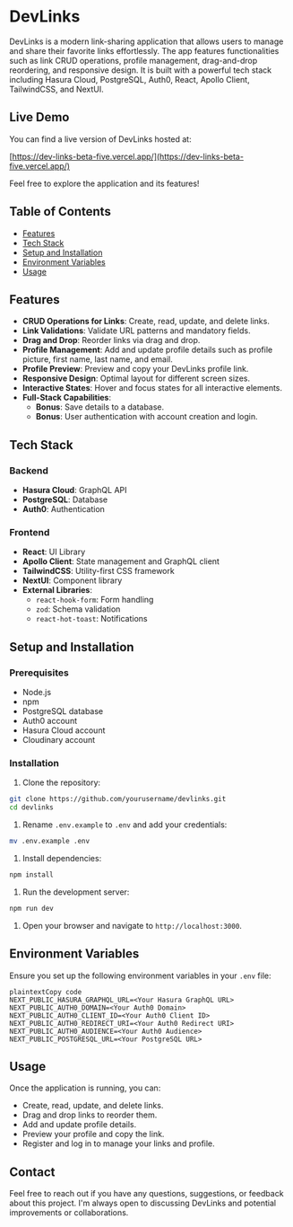 # DevLinks

DevLinks is a modern link-sharing application that allows users to manage and share their favorite links effortlessly. The app features functionalities such as link CRUD operations, profile management, drag-and-drop reordering, and responsive design. It is built with a powerful tech stack including Hasura Cloud, PostgreSQL, Auth0, React, Apollo Client, TailwindCSS, and NextUI.

## Live Demo

You can find a live version of DevLinks hosted at:

[https://dev-links-beta-five.vercel.app/](https://dev-links-beta-five.vercel.app/)

Feel free to explore the application and its features!

## Table of Contents

- [Features](#features)
- [Tech Stack](#tech-stack)
- [Setup and Installation](#setup-and-installation)
- [Environment Variables](#environment-variables)
- [Usage](#usage)

## Features

- **CRUD Operations for Links**: Create, read, update, and delete links.
- **Link Validations**: Validate URL patterns and mandatory fields.
- **Drag and Drop**: Reorder links via drag and drop.
- **Profile Management**: Add and update profile details such as profile picture, first name, last name, and email.
- **Profile Preview**: Preview and copy your DevLinks profile link.
- **Responsive Design**: Optimal layout for different screen sizes.
- **Interactive States**: Hover and focus states for all interactive elements.
- **Full-Stack Capabilities**:
  - **Bonus**: Save details to a database.
  - **Bonus**: User authentication with account creation and login.

## Tech Stack

### Backend

- **Hasura Cloud**: GraphQL API
- **PostgreSQL**: Database
- **Auth0**: Authentication

### Frontend

- **React**: UI Library
- **Apollo Client**: State management and GraphQL client
- **TailwindCSS**: Utility-first CSS framework
- **NextUI**: Component library
- **External Libraries**:
  - `react-hook-form`: Form handling
  - `zod`: Schema validation
  - `react-hot-toast`: Notifications

## Setup and Installation

### Prerequisites

- Node.js
- npm
- PostgreSQL database
- Auth0 account
- Hasura Cloud account
- Cloudinary account

### Installation

1. Clone the repository:

```bash
git clone https://github.com/yourusername/devlinks.git
cd devlinks

```

1. Rename `.env.example` to `.env` and add your credentials:

```bash
mv .env.example .env

```

1. Install dependencies:

```bash
npm install

```

1. Run the development server:

```bash
npm run dev

```

1. Open your browser and navigate to `http://localhost:3000`.

## Environment Variables

Ensure you set up the following environment variables in your `.env` file:

```
plaintextCopy code
NEXT_PUBLIC_HASURA_GRAPHQL_URL=<Your Hasura GraphQL URL>
NEXT_PUBLIC_AUTH0_DOMAIN=<Your Auth0 Domain>
NEXT_PUBLIC_AUTH0_CLIENT_ID=<Your Auth0 Client ID>
NEXT_PUBLIC_AUTH0_REDIRECT_URI=<Your Auth0 Redirect URI>
NEXT_PUBLIC_AUTH0_AUDIENCE=<Your Auth0 Audience>
NEXT_PUBLIC_POSTGRESQL_URL=<Your PostgreSQL URL>

```

## Usage

Once the application is running, you can:

- Create, read, update, and delete links.
- Drag and drop links to reorder them.
- Add and update profile details.
- Preview your profile and copy the link.
- Register and log in to manage your links and profile.

## Contact

Feel free to reach out if you have any questions, suggestions, or feedback about this project. I'm always open to discussing DevLinks and potential improvements or collaborations.
